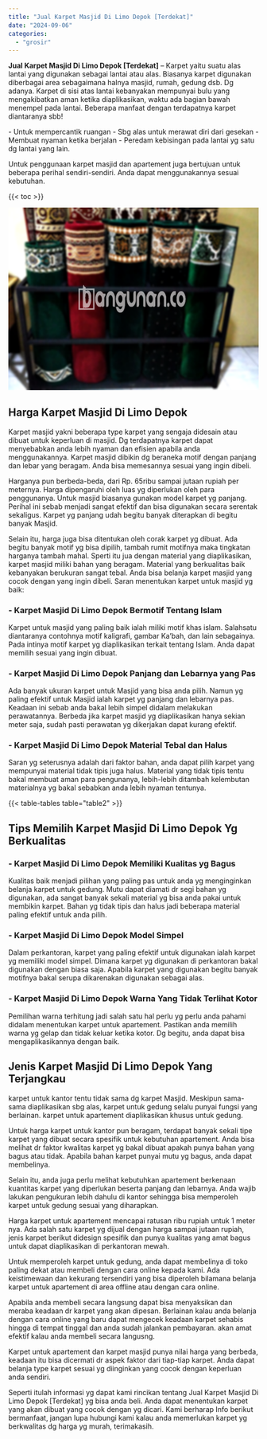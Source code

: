 ```yaml
---
title: "Jual Karpet Masjid Di Limo Depok [Terdekat]"
date: "2024-09-06"
categories: 
  - "grosir"
---
```


**Jual Karpet Masjid Di Limo Depok \[Terdekat\]** – Karpet yaitu suatu alas lantai yang digunakan sebagai lantai atau alas. Biasanya karpet digunakan diberbagai area sebagaimana halnya masjid, rumah, gedung dsb. Dg adanya. Karpet di sisi atas lantai kebanyakan mempunyai bulu yang mengakibatkan aman ketika diaplikasikan, waktu ada bagian bawah menempel pada lantai. Beberapa manfaat dengan terdapatnya karpet diantaranya sbb!

\- Untuk mempercantik ruangan - Sbg alas untuk merawat diri dari gesekan - Membuat nyaman ketika berjalan - Peredam kebisingan pada lantai yg satu dg lantai yang lain.

Untuk penggunaan karpet masjid dan apartement juga bertujuan untuk beberapa perihal sendiri-sendiri. Anda dapat menggunakannya sesuai kebutuhan.

{{< toc >}}

![Jual Karpet Masjid Di Limo Depok [Terdekat]](/images/grosir-karpet-murah-38.png)

## Harga Karpet Masjid Di Limo Depok

Karpet masjid yakni beberapa type karpet yang sengaja didesain atau dibuat untuk keperluan di masjid. Dg terdapatnya karpet dapat menyebabkan anda lebih nyaman dan efisien apabila anda menggunakannya. Karpet masjid dibikin dg beraneka motif dengan panjang dan lebar yang beragam. Anda bisa memesannya sesuai yang ingin dibeli.

Harganya pun berbeda-beda, dari Rp. 65ribu sampai jutaan rupiah per meternya. Harga dipengaruhi oleh luas yg diperlukan oleh para penggunanya. Untuk masjid biasanya gunakan model karpet yg panjang. Perihal ini sebab menjadi sangat efektif dan bisa digunakan secara serentak sekaligus. Karpet yg panjang udah begitu banyak diterapkan di begitu banyak Masjid.

Selain itu, harga juga bisa ditentukan oleh corak karpet yg dibuat. Ada begitu banyak motif yg bisa dipilih, tambah rumit motifnya maka tingkatan harganya tambah mahal. Sperti itu jua dengan material yang diaplikasikan, karpet masjid miliki bahan yang beragam. Material yang berkualitas baik kebanyakan berukuran sangat tebal. Anda bisa belanja karpet masjid yang cocok dengan yang ingin dibeli. Saran menentukan karpet untuk masjid yg baik:

### \- Karpet Masjid Di Limo Depok Bermotif Tentang Islam

Karpet untuk masjid yang paling baik ialah miliki motif khas islam. Salahsatu diantaranya contohnya motif kaligrafi, gambar Ka’bah, dan lain sebagainya. Pada intinya motif karpet yg diaplikasikan terkait tentang Islam. Anda dapat memilih sesuai yang ingin dibuat.

### \- Karpet Masjid Di Limo Depok Panjang dan Lebarnya yang Pas

Ada banyak ukuran karpet untuk Masjid yang bisa anda pilih. Namun yg paling efektif untuk Masjid ialah karpet yg panjang dan lebarnya pas. Keadaan ini sebab anda bakal lebih simpel didalam melakukan perawatannya. Berbeda jika karpet masjid yg diaplikasikan hanya sekian meter saja, sudah pasti perawatan yg dikerjakan dapat kurang efektif.

### \- Karpet Masjid Di Limo Depok Material Tebal dan Halus

Saran yg seterusnya adalah dari faktor bahan, anda dapat pilih karpet yang mempunyai material tidak tipis juga halus. Material yang tidak tipis tentu bakal membuat aman para pengunanya, lebih-lebih ditambah kelembutan materialnya yg bakal sebabkan anda lebih nyaman tentunya.

{{< table-tables table="table2" >}}

## Tips Memilih Karpet Masjid Di Limo Depok Yg Berkualitas

### \- Karpet Masjid Di Limo Depok Memiliki Kualitas yg Bagus

Kualitas baik menjadi pilihan yang paling pas untuk anda yg menginginkan belanja karpet untuk gedung. Mutu dapat diamati dr segi bahan yg digunakan, ada sangat banyak sekali material yg bisa anda pakai untuk membikin karpet. Bahan yg tidak tipis dan halus jadi beberapa material paling efektif untuk anda pilih.

### \- Karpet Masjid Di Limo Depok Model Simpel

Dalam perkantoran, karpet yang paling efektif untuk digunakan ialah karpet yg memiliki model simpel. Dimana karpet yg digunakan di perkantoran bakal digunakan dengan biasa saja. Apabila karpet yang digunakan begitu banyak motifnya bakal serupa dikarenakan digunakan sebagai alas.

### \- Karpet Masjid Di Limo Depok Warna Yang Tidak Terlihat Kotor

Pemilihan warna terhitung jadi salah satu hal perlu yg perlu anda pahami didalam menentukan karpet untuk apartement. Pastikan anda memilih warna yg gelap dan tidak keluar ketika kotor. Dg begitu, anda dapat bisa mengaplikasikannya dengan baik.

## Jenis Karpet Masjid Di Limo Depok Yang Terjangkau

karpet untuk kantor tentu tidak sama dg karpet Masjid. Meskipun sama-sama diaplikasikan sbg alas, karpet untuk gedung selalu punyai fungsi yang berlainan. karpet untuk apartement diaplikasikan khusus untuk gedung.

Untuk harga karpet untuk kantor pun beragam, terdapat banyak sekali tipe karpet yang dibuat secara spesifik untuk kebutuhan apartement. Anda bisa melihat dr faktor kwalitas karpet yg bakal dibuat apakah punya bahan yang bagus atau tidak. Apabila bahan karpet punyai mutu yg bagus, anda dapat membelinya.

Selain itu, anda juga perlu melihat kebutuhkan apartement berkenaan kuantitas karpet yang diperlukan beserta panjang dan lebarnya. Anda wajib lakukan pengukuran lebih dahulu di kantor sehingga bisa memperoleh karpet untuk gedung sesuai yang diharapkan.

Harga karpet untuk apartement mencapai ratusan ribu rupiah untuk 1 meter nya. Ada salah satu karpet yg dijual dengan harga sampai jutaan rupiah, jenis karpet berikut didesign spesifik dan punya kualitas yang amat bagus untuk dapat diaplikasikan di perkantoran mewah.

Untuk memperoleh karpet untuk gedung, anda dapat membelinya di toko paling dekat atau membeli dengan cara online kepada kami. Ada keistimewaan dan kekurang tersendiri yang bisa diperoleh bilamana belanja karpet untuk apartement di area offline atau dengan cara online.

Apabila anda membeli secara langsung dapat bisa menyaksikan dan meraba keadaan dr karpet yang akan dipesan. Berlainan kalau anda belanja dengan cara online yang baru dapat mengecek keadaan karpet sehabis hingga di tempat tinggal dan anda sudah jalankan pembayaran. akan amat efektif kalau anda membeli secara langusng.

Karpet untuk apartement dan karpet masjid punya nilai harga yang berbeda, keadaan itu bisa dicermati dr aspek faktor dari tiap-tiap karpet. Anda dapat belanja type karpet sesuai yg diinginkan yang cocok dengan keperluan anda sendiri.

Seperti itulah informasi yg dapat kami rincikan tentang Jual Karpet Masjid Di Limo Depok \[Terdekat\] yg bisa anda beli. Anda dapat menentukan karpet yang akan dibuat yang cocok dengan yg dicari. Kami berharap Info berikut bermanfaat, jangan lupa hubungi kami kalau anda memerlukan karpet yg berkwalitas dg harga yg murah, terimakasih.
